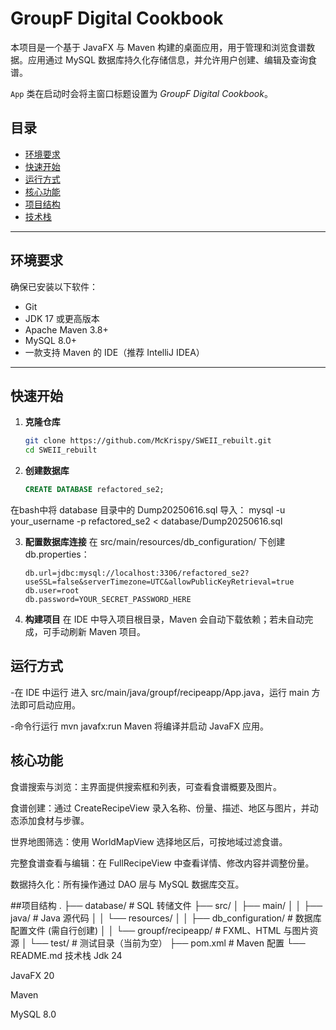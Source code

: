 # GroupF Digital Cookbook

本项目是一个基于 JavaFX 与 Maven 构建的桌面应用，用于管理和浏览食谱数据。应用通过 MySQL 数据库持久化存储信息，并允许用户创建、编辑及查询食谱。

`App` 类在启动时会将主窗口标题设置为 *GroupF Digital Cookbook*。

## 目录
- [环境要求](#环境要求)
- [快速开始](#快速开始)
- [运行方式](#运行方式)
- [核心功能](#核心功能)
- [项目结构](#项目结构)
- [技术栈](#技术栈)

---

## 环境要求

确保已安装以下软件：
- Git
- JDK 17 或更高版本
- Apache Maven 3.8+
- MySQL 8.0+
- 一款支持 Maven 的 IDE（推荐 IntelliJ IDEA）

---

## 快速开始

1. **克隆仓库**
   ```bash
   git clone https://github.com/McKrispy/SWEII_rebuilt.git
   cd SWEII_rebuilt 
   
2. **创建数据库**
   ```sql
   CREATE DATABASE refactored_se2;
在bash中将 database 目录中的 Dump20250616.sql 导入：
   mysql -u your_username -p refactored_se2 < database/Dump20250616.sql

3. **配置数据库连接**
在 src/main/resources/db_configuration/ 下创建 db.properties：
   ```properties
   db.url=jdbc:mysql://localhost:3306/refactored_se2?useSSL=false&serverTimezone=UTC&allowPublicKeyRetrieval=true
   db.user=root
   db.password=YOUR_SECRET_PASSWORD_HERE
4. **构建项目**
在 IDE 中导入项目根目录，Maven 会自动下载依赖；若未自动完成，可手动刷新 Maven 项目。

## 运行方式
-在 IDE 中运行
进入 src/main/java/groupf/recipeapp/App.java，运行 main 方法即可启动应用。

-命令行运行
mvn javafx:run
Maven 将编译并启动 JavaFX 应用。

## 核心功能
食谱搜索与浏览：主界面提供搜索框和列表，可查看食谱概要及图片。

食谱创建：通过 CreateRecipeView 录入名称、份量、描述、地区与图片，并动态添加食材与步骤。

世界地图筛选：使用 WorldMapView 选择地区后，可按地域过滤食谱。

完整食谱查看与编辑：在 FullRecipeView 中查看详情、修改内容并调整份量。

数据持久化：所有操作通过 DAO 层与 MySQL 数据库交互。

##项目结构
.
├── database/              # SQL 转储文件
├── src/
│   ├── main/
│   │   ├── java/          # Java 源代码
│   │   └── resources/
│   │       ├── db_configuration/      # 数据库配置文件 (需自行创建)
│   │       └── groupf/recipeapp/      # FXML、HTML 与图片资源
│   └── test/              # 测试目录（当前为空）
├── pom.xml                # Maven 配置
└── README.md
技术栈
Jdk 24

JavaFX 20

Maven

MySQL 8.0
